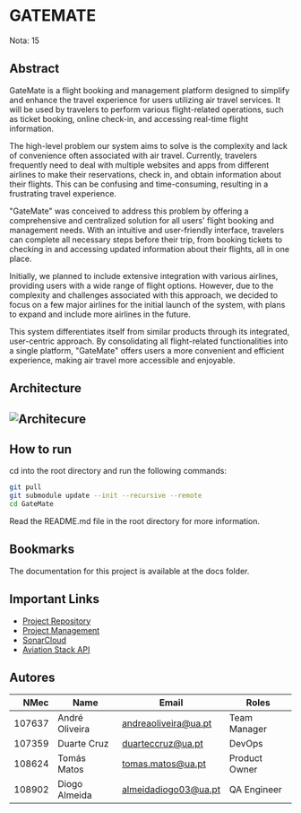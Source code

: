 # GATEMATE

Nota: 15

## Abstract
GateMate is a flight booking and management platform designed to simplify and enhance the travel experience for users utilizing air travel services. It will be used by travelers to perform various flight-related operations, such as ticket booking, online check-in, and accessing real-time flight information.

The high-level problem our system aims to solve is the complexity and lack of convenience often associated with air travel. Currently, travelers frequently need to deal with multiple websites and apps from different airlines to make their reservations, check in, and obtain information about their flights. This can be confusing and time-consuming, resulting in a frustrating travel experience.

"GateMate" was conceived to address this problem by offering a comprehensive and centralized solution for all users' flight booking and management needs. With an intuitive and user-friendly interface, travelers can complete all necessary steps before their trip, from booking tickets to checking in and accessing updated information about their flights, all in one place.

Initially, we planned to include extensive integration with various airlines, providing users with a wide range of flight options. However, due to the complexity and challenges associated with this approach, we decided to focus on a few major airlines for the initial launch of the system, with plans to expand and include more airlines in the future.

This system differentiates itself from similar products through its integrated, user-centric approach. By consolidating all flight-related functionalities into a single platform, "GateMate" offers users a more convenient and efficient experience, making air travel more accessible and enjoyable.


## Architecture
## ![Architecure](docs/resources/Architecture.png)


## How to run

cd into the root directory and run the following commands:

```bash
git pull
git submodule update --init --recursive --remote
cd GateMate
```
Read the README.md file in the root directory for more information.

## Bookmarks
The documentation for this project is available at the docs folder.

## Important Links
- [Project Repository](https://github.com/GateMate-TQS/Projeto-TQS)
- [Project Management](https://ua-team-uuqqbcie.atlassian.net/jira/software/projects/SCRUM/boards/1)
- [SonarCloud](https://sonarcloud.io/projects?_gl=1*8x438f*_gcl_au*MTUzMDI0MDc4NS4xNzE2NDEwODI3*_ga*NTAwMzQ4ODkuMTcxNjQxMDgyNw..*_ga_9JZ0GZ5TC6*MTcxNzU4Nzk2NC4yLjAuMTcxNzU4Nzk2NC42MC4wLjA.)
- [Aviation Stack API](https://aviationstack.com/)

## Autores

| NMec | Name | Email | Roles |
|--:|---|---|---|
| 107637| André Oliveira| andreaoliveira@ua.pt| Team Manager |
| 107359| Duarte Cruz | duarteccruz@ua.pt | DevOps |
| 108624| Tomás Matos | tomas.matos@ua.pt| Product Owner |
| 108902| Diogo Almeida | almeidadiogo03@ua.pt | QA Engineer |
